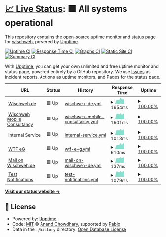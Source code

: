 # [📈 Live Status](https://wischweh.github.io/upptime): <!--live status--> **🟩 All systems operational**

This repository contains the open-source uptime monitor and status page for [wischweh](www.mobile-consultancy.de), powered by [Upptime](https://github.com/upptime/upptime).

[![Uptime CI](https://github.com/wischweh/upptime/workflows/Uptime%20CI/badge.svg)](https://github.com/wischweh/upptime/actions?query=workflow%3A%22Uptime+CI%22)
[![Response Time CI](https://github.com/wischweh/upptime/workflows/Response%20Time%20CI/badge.svg)](https://github.com/wischweh/upptime/actions?query=workflow%3A%22Response+Time+CI%22)
[![Graphs CI](https://github.com/wischweh/upptime/workflows/Graphs%20CI/badge.svg)](https://github.com/wischweh/upptime/actions?query=workflow%3A%22Graphs+CI%22)
[![Static Site CI](https://github.com/wischweh/upptime/workflows/Static%20Site%20CI/badge.svg)](https://github.com/wischweh/upptime/actions?query=workflow%3A%22Static+Site+CI%22)
[![Summary CI](https://github.com/wischweh/upptime/workflows/Summary%20CI/badge.svg)](https://github.com/wischweh/upptime/actions?query=workflow%3A%22Summary+CI%22)

With [Upptime](https://upptime.js.org), you can get your own unlimited and free uptime monitor and status page, powered entirely by a GitHub repository. We use [Issues](https://github.com/wischweh/upptime/issues) as incident reports, [Actions](https://github.com/wischweh/upptime/actions) as uptime monitors, and [Pages](https://wischweh.github.io/upptime) for the status page.

<!--start: status pages-->
<!-- This summary is generated by Upptime (https://github.com/upptime/upptime) -->
<!-- Do not edit this manually, your changes will be overwritten -->
<!-- prettier-ignore -->
| URL | Status | History | Response Time | Uptime |
| --- | ------ | ------- | ------------- | ------ |
| <img alt="" src="https://icons.duckduckgo.com/ip3/www.wischweh.de.ico" height="13"> [Wischweh.de](https://www.wischweh.de) | 🟩 Up | [wischweh-de.yml](https://github.com/wischweh/upptime-monitoring-wischweh.de/commits/HEAD/history/wischweh-de.yml) | <details><summary><img alt="Response time graph" src="./graphs/wischweh-de/response-time-week.png" height="20"> 1654ms</summary><br><a href="https://wischweh.github.io/upptime-monitoring-wischweh.de/history/wischweh-de"><img alt="Response time 1629" src="https://img.shields.io/endpoint?url=https%3A%2F%2Fraw.githubusercontent.com%2Fwischweh%2Fupptime-monitoring-wischweh.de%2FHEAD%2Fapi%2Fwischweh-de%2Fresponse-time.json"></a><br><a href="https://wischweh.github.io/upptime-monitoring-wischweh.de/history/wischweh-de"><img alt="24-hour response time 1485" src="https://img.shields.io/endpoint?url=https%3A%2F%2Fraw.githubusercontent.com%2Fwischweh%2Fupptime-monitoring-wischweh.de%2FHEAD%2Fapi%2Fwischweh-de%2Fresponse-time-day.json"></a><br><a href="https://wischweh.github.io/upptime-monitoring-wischweh.de/history/wischweh-de"><img alt="7-day response time 1654" src="https://img.shields.io/endpoint?url=https%3A%2F%2Fraw.githubusercontent.com%2Fwischweh%2Fupptime-monitoring-wischweh.de%2FHEAD%2Fapi%2Fwischweh-de%2Fresponse-time-week.json"></a><br><a href="https://wischweh.github.io/upptime-monitoring-wischweh.de/history/wischweh-de"><img alt="30-day response time 1715" src="https://img.shields.io/endpoint?url=https%3A%2F%2Fraw.githubusercontent.com%2Fwischweh%2Fupptime-monitoring-wischweh.de%2FHEAD%2Fapi%2Fwischweh-de%2Fresponse-time-month.json"></a><br><a href="https://wischweh.github.io/upptime-monitoring-wischweh.de/history/wischweh-de"><img alt="1-year response time 1629" src="https://img.shields.io/endpoint?url=https%3A%2F%2Fraw.githubusercontent.com%2Fwischweh%2Fupptime-monitoring-wischweh.de%2FHEAD%2Fapi%2Fwischweh-de%2Fresponse-time-year.json"></a></details> | <details><summary><a href="https://wischweh.github.io/upptime-monitoring-wischweh.de/history/wischweh-de">100.00%</a></summary><a href="https://wischweh.github.io/upptime-monitoring-wischweh.de/history/wischweh-de"><img alt="All-time uptime 100.00%" src="https://img.shields.io/endpoint?url=https%3A%2F%2Fraw.githubusercontent.com%2Fwischweh%2Fupptime-monitoring-wischweh.de%2FHEAD%2Fapi%2Fwischweh-de%2Fuptime.json"></a><br><a href="https://wischweh.github.io/upptime-monitoring-wischweh.de/history/wischweh-de"><img alt="24-hour uptime 100.00%" src="https://img.shields.io/endpoint?url=https%3A%2F%2Fraw.githubusercontent.com%2Fwischweh%2Fupptime-monitoring-wischweh.de%2FHEAD%2Fapi%2Fwischweh-de%2Fuptime-day.json"></a><br><a href="https://wischweh.github.io/upptime-monitoring-wischweh.de/history/wischweh-de"><img alt="7-day uptime 100.00%" src="https://img.shields.io/endpoint?url=https%3A%2F%2Fraw.githubusercontent.com%2Fwischweh%2Fupptime-monitoring-wischweh.de%2FHEAD%2Fapi%2Fwischweh-de%2Fuptime-week.json"></a><br><a href="https://wischweh.github.io/upptime-monitoring-wischweh.de/history/wischweh-de"><img alt="30-day uptime 100.00%" src="https://img.shields.io/endpoint?url=https%3A%2F%2Fraw.githubusercontent.com%2Fwischweh%2Fupptime-monitoring-wischweh.de%2FHEAD%2Fapi%2Fwischweh-de%2Fuptime-month.json"></a><br><a href="https://wischweh.github.io/upptime-monitoring-wischweh.de/history/wischweh-de"><img alt="1-year uptime 100.00%" src="https://img.shields.io/endpoint?url=https%3A%2F%2Fraw.githubusercontent.com%2Fwischweh%2Fupptime-monitoring-wischweh.de%2FHEAD%2Fapi%2Fwischweh-de%2Fuptime-year.json"></a></details>
| <img alt="" src="https://icons.duckduckgo.com/ip3/www.mobile-consultancy.de.ico" height="13"> [Wischweh Mobile Consultancy](https://www.mobile-consultancy.de) | 🟩 Up | [wischweh-mobile-consultancy.yml](https://github.com/wischweh/upptime-monitoring-wischweh.de/commits/HEAD/history/wischweh-mobile-consultancy.yml) | <details><summary><img alt="Response time graph" src="./graphs/wischweh-mobile-consultancy/response-time-week.png" height="20"> 1601ms</summary><br><a href="https://wischweh.github.io/upptime-monitoring-wischweh.de/history/wischweh-mobile-consultancy"><img alt="Response time 1612" src="https://img.shields.io/endpoint?url=https%3A%2F%2Fraw.githubusercontent.com%2Fwischweh%2Fupptime-monitoring-wischweh.de%2FHEAD%2Fapi%2Fwischweh-mobile-consultancy%2Fresponse-time.json"></a><br><a href="https://wischweh.github.io/upptime-monitoring-wischweh.de/history/wischweh-mobile-consultancy"><img alt="24-hour response time 1324" src="https://img.shields.io/endpoint?url=https%3A%2F%2Fraw.githubusercontent.com%2Fwischweh%2Fupptime-monitoring-wischweh.de%2FHEAD%2Fapi%2Fwischweh-mobile-consultancy%2Fresponse-time-day.json"></a><br><a href="https://wischweh.github.io/upptime-monitoring-wischweh.de/history/wischweh-mobile-consultancy"><img alt="7-day response time 1601" src="https://img.shields.io/endpoint?url=https%3A%2F%2Fraw.githubusercontent.com%2Fwischweh%2Fupptime-monitoring-wischweh.de%2FHEAD%2Fapi%2Fwischweh-mobile-consultancy%2Fresponse-time-week.json"></a><br><a href="https://wischweh.github.io/upptime-monitoring-wischweh.de/history/wischweh-mobile-consultancy"><img alt="30-day response time 1699" src="https://img.shields.io/endpoint?url=https%3A%2F%2Fraw.githubusercontent.com%2Fwischweh%2Fupptime-monitoring-wischweh.de%2FHEAD%2Fapi%2Fwischweh-mobile-consultancy%2Fresponse-time-month.json"></a><br><a href="https://wischweh.github.io/upptime-monitoring-wischweh.de/history/wischweh-mobile-consultancy"><img alt="1-year response time 1612" src="https://img.shields.io/endpoint?url=https%3A%2F%2Fraw.githubusercontent.com%2Fwischweh%2Fupptime-monitoring-wischweh.de%2FHEAD%2Fapi%2Fwischweh-mobile-consultancy%2Fresponse-time-year.json"></a></details> | <details><summary><a href="https://wischweh.github.io/upptime-monitoring-wischweh.de/history/wischweh-mobile-consultancy">100.00%</a></summary><a href="https://wischweh.github.io/upptime-monitoring-wischweh.de/history/wischweh-mobile-consultancy"><img alt="All-time uptime 99.98%" src="https://img.shields.io/endpoint?url=https%3A%2F%2Fraw.githubusercontent.com%2Fwischweh%2Fupptime-monitoring-wischweh.de%2FHEAD%2Fapi%2Fwischweh-mobile-consultancy%2Fuptime.json"></a><br><a href="https://wischweh.github.io/upptime-monitoring-wischweh.de/history/wischweh-mobile-consultancy"><img alt="24-hour uptime 100.00%" src="https://img.shields.io/endpoint?url=https%3A%2F%2Fraw.githubusercontent.com%2Fwischweh%2Fupptime-monitoring-wischweh.de%2FHEAD%2Fapi%2Fwischweh-mobile-consultancy%2Fuptime-day.json"></a><br><a href="https://wischweh.github.io/upptime-monitoring-wischweh.de/history/wischweh-mobile-consultancy"><img alt="7-day uptime 100.00%" src="https://img.shields.io/endpoint?url=https%3A%2F%2Fraw.githubusercontent.com%2Fwischweh%2Fupptime-monitoring-wischweh.de%2FHEAD%2Fapi%2Fwischweh-mobile-consultancy%2Fuptime-week.json"></a><br><a href="https://wischweh.github.io/upptime-monitoring-wischweh.de/history/wischweh-mobile-consultancy"><img alt="30-day uptime 100.00%" src="https://img.shields.io/endpoint?url=https%3A%2F%2Fraw.githubusercontent.com%2Fwischweh%2Fupptime-monitoring-wischweh.de%2FHEAD%2Fapi%2Fwischweh-mobile-consultancy%2Fuptime-month.json"></a><br><a href="https://wischweh.github.io/upptime-monitoring-wischweh.de/history/wischweh-mobile-consultancy"><img alt="1-year uptime 99.98%" src="https://img.shields.io/endpoint?url=https%3A%2F%2Fraw.githubusercontent.com%2Fwischweh%2Fupptime-monitoring-wischweh.de%2FHEAD%2Fapi%2Fwischweh-mobile-consultancy%2Fuptime-year.json"></a></details>
| <img alt="" src="https://icons.duckduckgo.com/ip3/null.ico" height="13"> Internal Service | 🟩 Up | [internal-service.yml](https://github.com/wischweh/upptime-monitoring-wischweh.de/commits/HEAD/history/internal-service.yml) | <details><summary><img alt="Response time graph" src="./graphs/internal-service/response-time-week.png" height="20"> 1013ms</summary><br><a href="https://wischweh.github.io/upptime-monitoring-wischweh.de/history/internal-service"><img alt="Response time 1052" src="https://img.shields.io/endpoint?url=https%3A%2F%2Fraw.githubusercontent.com%2Fwischweh%2Fupptime-monitoring-wischweh.de%2FHEAD%2Fapi%2Finternal-service%2Fresponse-time.json"></a><br><a href="https://wischweh.github.io/upptime-monitoring-wischweh.de/history/internal-service"><img alt="24-hour response time 820" src="https://img.shields.io/endpoint?url=https%3A%2F%2Fraw.githubusercontent.com%2Fwischweh%2Fupptime-monitoring-wischweh.de%2FHEAD%2Fapi%2Finternal-service%2Fresponse-time-day.json"></a><br><a href="https://wischweh.github.io/upptime-monitoring-wischweh.de/history/internal-service"><img alt="7-day response time 1013" src="https://img.shields.io/endpoint?url=https%3A%2F%2Fraw.githubusercontent.com%2Fwischweh%2Fupptime-monitoring-wischweh.de%2FHEAD%2Fapi%2Finternal-service%2Fresponse-time-week.json"></a><br><a href="https://wischweh.github.io/upptime-monitoring-wischweh.de/history/internal-service"><img alt="30-day response time 1066" src="https://img.shields.io/endpoint?url=https%3A%2F%2Fraw.githubusercontent.com%2Fwischweh%2Fupptime-monitoring-wischweh.de%2FHEAD%2Fapi%2Finternal-service%2Fresponse-time-month.json"></a><br><a href="https://wischweh.github.io/upptime-monitoring-wischweh.de/history/internal-service"><img alt="1-year response time 1052" src="https://img.shields.io/endpoint?url=https%3A%2F%2Fraw.githubusercontent.com%2Fwischweh%2Fupptime-monitoring-wischweh.de%2FHEAD%2Fapi%2Finternal-service%2Fresponse-time-year.json"></a></details> | <details><summary><a href="https://wischweh.github.io/upptime-monitoring-wischweh.de/history/internal-service">100.00%</a></summary><a href="https://wischweh.github.io/upptime-monitoring-wischweh.de/history/internal-service"><img alt="All-time uptime 100.00%" src="https://img.shields.io/endpoint?url=https%3A%2F%2Fraw.githubusercontent.com%2Fwischweh%2Fupptime-monitoring-wischweh.de%2FHEAD%2Fapi%2Finternal-service%2Fuptime.json"></a><br><a href="https://wischweh.github.io/upptime-monitoring-wischweh.de/history/internal-service"><img alt="24-hour uptime 100.00%" src="https://img.shields.io/endpoint?url=https%3A%2F%2Fraw.githubusercontent.com%2Fwischweh%2Fupptime-monitoring-wischweh.de%2FHEAD%2Fapi%2Finternal-service%2Fuptime-day.json"></a><br><a href="https://wischweh.github.io/upptime-monitoring-wischweh.de/history/internal-service"><img alt="7-day uptime 100.00%" src="https://img.shields.io/endpoint?url=https%3A%2F%2Fraw.githubusercontent.com%2Fwischweh%2Fupptime-monitoring-wischweh.de%2FHEAD%2Fapi%2Finternal-service%2Fuptime-week.json"></a><br><a href="https://wischweh.github.io/upptime-monitoring-wischweh.de/history/internal-service"><img alt="30-day uptime 100.00%" src="https://img.shields.io/endpoint?url=https%3A%2F%2Fraw.githubusercontent.com%2Fwischweh%2Fupptime-monitoring-wischweh.de%2FHEAD%2Fapi%2Finternal-service%2Fuptime-month.json"></a><br><a href="https://wischweh.github.io/upptime-monitoring-wischweh.de/history/internal-service"><img alt="1-year uptime 100.00%" src="https://img.shields.io/endpoint?url=https%3A%2F%2Fraw.githubusercontent.com%2Fwischweh%2Fupptime-monitoring-wischweh.de%2FHEAD%2Fapi%2Finternal-service%2Fuptime-year.json"></a></details>
| <img alt="" src="https://icons.duckduckgo.com/ip3/wtf-eg.de.ico" height="13"> [WTF eG](https://wtf-eg.de) | 🟩 Up | [wtf-e-g.yml](https://github.com/wischweh/upptime-monitoring-wischweh.de/commits/HEAD/history/wtf-e-g.yml) | <details><summary><img alt="Response time graph" src="./graphs/wtf-e-g/response-time-week.png" height="20"> 610ms</summary><br><a href="https://wischweh.github.io/upptime-monitoring-wischweh.de/history/wtf-e-g"><img alt="Response time 589" src="https://img.shields.io/endpoint?url=https%3A%2F%2Fraw.githubusercontent.com%2Fwischweh%2Fupptime-monitoring-wischweh.de%2FHEAD%2Fapi%2Fwtf-e-g%2Fresponse-time.json"></a><br><a href="https://wischweh.github.io/upptime-monitoring-wischweh.de/history/wtf-e-g"><img alt="24-hour response time 460" src="https://img.shields.io/endpoint?url=https%3A%2F%2Fraw.githubusercontent.com%2Fwischweh%2Fupptime-monitoring-wischweh.de%2FHEAD%2Fapi%2Fwtf-e-g%2Fresponse-time-day.json"></a><br><a href="https://wischweh.github.io/upptime-monitoring-wischweh.de/history/wtf-e-g"><img alt="7-day response time 610" src="https://img.shields.io/endpoint?url=https%3A%2F%2Fraw.githubusercontent.com%2Fwischweh%2Fupptime-monitoring-wischweh.de%2FHEAD%2Fapi%2Fwtf-e-g%2Fresponse-time-week.json"></a><br><a href="https://wischweh.github.io/upptime-monitoring-wischweh.de/history/wtf-e-g"><img alt="30-day response time 622" src="https://img.shields.io/endpoint?url=https%3A%2F%2Fraw.githubusercontent.com%2Fwischweh%2Fupptime-monitoring-wischweh.de%2FHEAD%2Fapi%2Fwtf-e-g%2Fresponse-time-month.json"></a><br><a href="https://wischweh.github.io/upptime-monitoring-wischweh.de/history/wtf-e-g"><img alt="1-year response time 589" src="https://img.shields.io/endpoint?url=https%3A%2F%2Fraw.githubusercontent.com%2Fwischweh%2Fupptime-monitoring-wischweh.de%2FHEAD%2Fapi%2Fwtf-e-g%2Fresponse-time-year.json"></a></details> | <details><summary><a href="https://wischweh.github.io/upptime-monitoring-wischweh.de/history/wtf-e-g">100.00%</a></summary><a href="https://wischweh.github.io/upptime-monitoring-wischweh.de/history/wtf-e-g"><img alt="All-time uptime 100.00%" src="https://img.shields.io/endpoint?url=https%3A%2F%2Fraw.githubusercontent.com%2Fwischweh%2Fupptime-monitoring-wischweh.de%2FHEAD%2Fapi%2Fwtf-e-g%2Fuptime.json"></a><br><a href="https://wischweh.github.io/upptime-monitoring-wischweh.de/history/wtf-e-g"><img alt="24-hour uptime 100.00%" src="https://img.shields.io/endpoint?url=https%3A%2F%2Fraw.githubusercontent.com%2Fwischweh%2Fupptime-monitoring-wischweh.de%2FHEAD%2Fapi%2Fwtf-e-g%2Fuptime-day.json"></a><br><a href="https://wischweh.github.io/upptime-monitoring-wischweh.de/history/wtf-e-g"><img alt="7-day uptime 100.00%" src="https://img.shields.io/endpoint?url=https%3A%2F%2Fraw.githubusercontent.com%2Fwischweh%2Fupptime-monitoring-wischweh.de%2FHEAD%2Fapi%2Fwtf-e-g%2Fuptime-week.json"></a><br><a href="https://wischweh.github.io/upptime-monitoring-wischweh.de/history/wtf-e-g"><img alt="30-day uptime 100.00%" src="https://img.shields.io/endpoint?url=https%3A%2F%2Fraw.githubusercontent.com%2Fwischweh%2Fupptime-monitoring-wischweh.de%2FHEAD%2Fapi%2Fwtf-e-g%2Fuptime-month.json"></a><br><a href="https://wischweh.github.io/upptime-monitoring-wischweh.de/history/wtf-e-g"><img alt="1-year uptime 100.00%" src="https://img.shields.io/endpoint?url=https%3A%2F%2Fraw.githubusercontent.com%2Fwischweh%2Fupptime-monitoring-wischweh.de%2FHEAD%2Fapi%2Fwtf-e-g%2Fuptime-year.json"></a></details>
| <img alt="" src="https://icons.duckduckgo.com/ip3/null.ico" height="13"> [Mail on Wischweh.de](wischweh.de) | 🟩 Up | [mail-on-wischweh-de.yml](https://github.com/wischweh/upptime-monitoring-wischweh.de/commits/HEAD/history/mail-on-wischweh-de.yml) | <details><summary><img alt="Response time graph" src="./graphs/mail-on-wischweh-de/response-time-week.png" height="20"> 137ms</summary><br><a href="https://wischweh.github.io/upptime-monitoring-wischweh.de/history/mail-on-wischweh-de"><img alt="Response time 142" src="https://img.shields.io/endpoint?url=https%3A%2F%2Fraw.githubusercontent.com%2Fwischweh%2Fupptime-monitoring-wischweh.de%2FHEAD%2Fapi%2Fmail-on-wischweh-de%2Fresponse-time.json"></a><br><a href="https://wischweh.github.io/upptime-monitoring-wischweh.de/history/mail-on-wischweh-de"><img alt="24-hour response time 112" src="https://img.shields.io/endpoint?url=https%3A%2F%2Fraw.githubusercontent.com%2Fwischweh%2Fupptime-monitoring-wischweh.de%2FHEAD%2Fapi%2Fmail-on-wischweh-de%2Fresponse-time-day.json"></a><br><a href="https://wischweh.github.io/upptime-monitoring-wischweh.de/history/mail-on-wischweh-de"><img alt="7-day response time 137" src="https://img.shields.io/endpoint?url=https%3A%2F%2Fraw.githubusercontent.com%2Fwischweh%2Fupptime-monitoring-wischweh.de%2FHEAD%2Fapi%2Fmail-on-wischweh-de%2Fresponse-time-week.json"></a><br><a href="https://wischweh.github.io/upptime-monitoring-wischweh.de/history/mail-on-wischweh-de"><img alt="30-day response time 141" src="https://img.shields.io/endpoint?url=https%3A%2F%2Fraw.githubusercontent.com%2Fwischweh%2Fupptime-monitoring-wischweh.de%2FHEAD%2Fapi%2Fmail-on-wischweh-de%2Fresponse-time-month.json"></a><br><a href="https://wischweh.github.io/upptime-monitoring-wischweh.de/history/mail-on-wischweh-de"><img alt="1-year response time 142" src="https://img.shields.io/endpoint?url=https%3A%2F%2Fraw.githubusercontent.com%2Fwischweh%2Fupptime-monitoring-wischweh.de%2FHEAD%2Fapi%2Fmail-on-wischweh-de%2Fresponse-time-year.json"></a></details> | <details><summary><a href="https://wischweh.github.io/upptime-monitoring-wischweh.de/history/mail-on-wischweh-de">100.00%</a></summary><a href="https://wischweh.github.io/upptime-monitoring-wischweh.de/history/mail-on-wischweh-de"><img alt="All-time uptime 100.00%" src="https://img.shields.io/endpoint?url=https%3A%2F%2Fraw.githubusercontent.com%2Fwischweh%2Fupptime-monitoring-wischweh.de%2FHEAD%2Fapi%2Fmail-on-wischweh-de%2Fuptime.json"></a><br><a href="https://wischweh.github.io/upptime-monitoring-wischweh.de/history/mail-on-wischweh-de"><img alt="24-hour uptime 100.00%" src="https://img.shields.io/endpoint?url=https%3A%2F%2Fraw.githubusercontent.com%2Fwischweh%2Fupptime-monitoring-wischweh.de%2FHEAD%2Fapi%2Fmail-on-wischweh-de%2Fuptime-day.json"></a><br><a href="https://wischweh.github.io/upptime-monitoring-wischweh.de/history/mail-on-wischweh-de"><img alt="7-day uptime 100.00%" src="https://img.shields.io/endpoint?url=https%3A%2F%2Fraw.githubusercontent.com%2Fwischweh%2Fupptime-monitoring-wischweh.de%2FHEAD%2Fapi%2Fmail-on-wischweh-de%2Fuptime-week.json"></a><br><a href="https://wischweh.github.io/upptime-monitoring-wischweh.de/history/mail-on-wischweh-de"><img alt="30-day uptime 100.00%" src="https://img.shields.io/endpoint?url=https%3A%2F%2Fraw.githubusercontent.com%2Fwischweh%2Fupptime-monitoring-wischweh.de%2FHEAD%2Fapi%2Fmail-on-wischweh-de%2Fuptime-month.json"></a><br><a href="https://wischweh.github.io/upptime-monitoring-wischweh.de/history/mail-on-wischweh-de"><img alt="1-year uptime 100.00%" src="https://img.shields.io/endpoint?url=https%3A%2F%2Fraw.githubusercontent.com%2Fwischweh%2Fupptime-monitoring-wischweh.de%2FHEAD%2Fapi%2Fmail-on-wischweh-de%2Fuptime-year.json"></a></details>
| <img alt="" src="https://icons.duckduckgo.com/ip3/b0rken.wischweh.de.ico" height="13"> [Test Notifications](http://b0rken.wischweh.de) | 🟩 Up | [test-notifications.yml](https://github.com/wischweh/upptime-monitoring-wischweh.de/commits/HEAD/history/test-notifications.yml) | <details><summary><img alt="Response time graph" src="./graphs/test-notifications/response-time-week.png" height="20"> 1079ms</summary><br><a href="https://wischweh.github.io/upptime-monitoring-wischweh.de/history/test-notifications"><img alt="Response time 962" src="https://img.shields.io/endpoint?url=https%3A%2F%2Fraw.githubusercontent.com%2Fwischweh%2Fupptime-monitoring-wischweh.de%2FHEAD%2Fapi%2Ftest-notifications%2Fresponse-time.json"></a><br><a href="https://wischweh.github.io/upptime-monitoring-wischweh.de/history/test-notifications"><img alt="24-hour response time 929" src="https://img.shields.io/endpoint?url=https%3A%2F%2Fraw.githubusercontent.com%2Fwischweh%2Fupptime-monitoring-wischweh.de%2FHEAD%2Fapi%2Ftest-notifications%2Fresponse-time-day.json"></a><br><a href="https://wischweh.github.io/upptime-monitoring-wischweh.de/history/test-notifications"><img alt="7-day response time 1079" src="https://img.shields.io/endpoint?url=https%3A%2F%2Fraw.githubusercontent.com%2Fwischweh%2Fupptime-monitoring-wischweh.de%2FHEAD%2Fapi%2Ftest-notifications%2Fresponse-time-week.json"></a><br><a href="https://wischweh.github.io/upptime-monitoring-wischweh.de/history/test-notifications"><img alt="30-day response time 1126" src="https://img.shields.io/endpoint?url=https%3A%2F%2Fraw.githubusercontent.com%2Fwischweh%2Fupptime-monitoring-wischweh.de%2FHEAD%2Fapi%2Ftest-notifications%2Fresponse-time-month.json"></a><br><a href="https://wischweh.github.io/upptime-monitoring-wischweh.de/history/test-notifications"><img alt="1-year response time 962" src="https://img.shields.io/endpoint?url=https%3A%2F%2Fraw.githubusercontent.com%2Fwischweh%2Fupptime-monitoring-wischweh.de%2FHEAD%2Fapi%2Ftest-notifications%2Fresponse-time-year.json"></a></details> | <details><summary><a href="https://wischweh.github.io/upptime-monitoring-wischweh.de/history/test-notifications">100.00%</a></summary><a href="https://wischweh.github.io/upptime-monitoring-wischweh.de/history/test-notifications"><img alt="All-time uptime 97.79%" src="https://img.shields.io/endpoint?url=https%3A%2F%2Fraw.githubusercontent.com%2Fwischweh%2Fupptime-monitoring-wischweh.de%2FHEAD%2Fapi%2Ftest-notifications%2Fuptime.json"></a><br><a href="https://wischweh.github.io/upptime-monitoring-wischweh.de/history/test-notifications"><img alt="24-hour uptime 100.00%" src="https://img.shields.io/endpoint?url=https%3A%2F%2Fraw.githubusercontent.com%2Fwischweh%2Fupptime-monitoring-wischweh.de%2FHEAD%2Fapi%2Ftest-notifications%2Fuptime-day.json"></a><br><a href="https://wischweh.github.io/upptime-monitoring-wischweh.de/history/test-notifications"><img alt="7-day uptime 100.00%" src="https://img.shields.io/endpoint?url=https%3A%2F%2Fraw.githubusercontent.com%2Fwischweh%2Fupptime-monitoring-wischweh.de%2FHEAD%2Fapi%2Ftest-notifications%2Fuptime-week.json"></a><br><a href="https://wischweh.github.io/upptime-monitoring-wischweh.de/history/test-notifications"><img alt="30-day uptime 100.00%" src="https://img.shields.io/endpoint?url=https%3A%2F%2Fraw.githubusercontent.com%2Fwischweh%2Fupptime-monitoring-wischweh.de%2FHEAD%2Fapi%2Ftest-notifications%2Fuptime-month.json"></a><br><a href="https://wischweh.github.io/upptime-monitoring-wischweh.de/history/test-notifications"><img alt="1-year uptime 97.79%" src="https://img.shields.io/endpoint?url=https%3A%2F%2Fraw.githubusercontent.com%2Fwischweh%2Fupptime-monitoring-wischweh.de%2FHEAD%2Fapi%2Ftest-notifications%2Fuptime-year.json"></a></details>

<!--end: status pages-->

[**Visit our status website →**](https://wischweh.github.io/upptime-monitoring-wischweh.de/)

## 📄 License

- Powered by: [Upptime](https://github.com/upptime/upptime)
- Code: [MIT](./LICENSE) © [Anand Chowdhary](https://anandchowdhary.com), supported by [Pabio](https://pabio.com)
- Data in the `./history` directory: [Open Database License](https://opendatacommons.org/licenses/odbl/1-0/)
